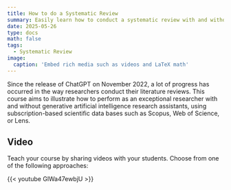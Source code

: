 ```yaml
---
title: How to do a Systematic Review
summary: Easily learn how to conduct a systematic review with and without generative artificial intelligence tools such as perplexity, notebookLM, Deepseek, or ChatGPT.
date: 2025-05-26
type: docs
math: false
tags:
  - Systematic Review
image:
  caption: 'Embed rich media such as videos and LaTeX math'
---
```


Since the release of ChatGPT on November 2022, a lot of progress has occurred in the way researchers conduct their literature reviews. This course aims to illustrate how to perform as an exceptional researcher with and without generative artificial intelligence research assistants, using subscription-based scientific data bases such as Scopus, Web of Science, or Lens.

## Video

Teach your course by sharing videos with your students. Choose from one of the following approaches:

{{< youtube GlWa47ewbjU >}}

